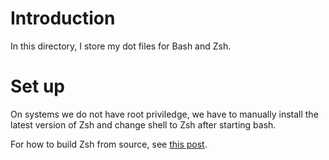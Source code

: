 # Introduction

In this directory, I store my dot files for Bash and Zsh.

# Set up

On systems we do not have root priviledge, we have to manually install the
latest version of Zsh and change shell to Zsh after starting bash.

For how to build Zsh from source, see [this
post](https://jdhao.github.io/2018/10/13/centos_zsh_install_use/).
